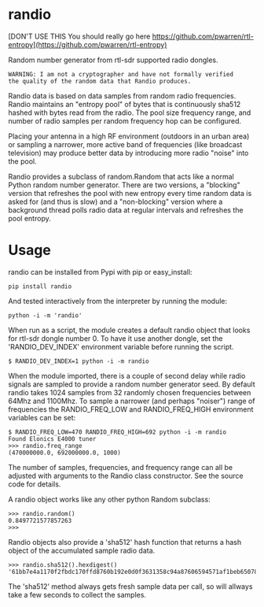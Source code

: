 randio
======

[DON'T USE THIS You should really go here https://github.com/pwarren/rtl-entropy](https://github.com/pwarren/rtl-entropy)

Random number generator from rtl-sdr supported radio dongles.

    WARNING: I am not a cryptographer and have not formally verified
    the quality of the random data that Randio produces.

Randio data is based on data samples from random radio frequencies.
Randio maintains an "entropy pool" of bytes that is continuously
sha512 hashed with bytes read from the radio.  The pool size frequency
range, and number of radio samples per random frequency hop can be
configured.

Placing your antenna in a high RF environment (outdoors in an urban
area) or sampling a narrower, more active band of frequencies (like
broadcast television) may produce better data by introducing more
radio "noise" into the pool.

Randio provides a subclass of random.Random that acts like a normal
Python random number generator.  There are two versions, a "blocking"
version that refreshes the pool with new entropy every time random
data is asked for (and thus is slow) and a "non-blocking" version
where a background thread polls radio data at regular intervals and
refreshes the pool entropy.

Usage
=====

randio can be installed from Pypi with pip or easy_install:

    pip install randio

And tested interactively from the interpreter by running the module:

    python -i -m 'randio'

When run as a script, the module creates a default randio object that
looks for rtl-sdr dongle number 0.  To have it use another dongle, set
the 'RANDIO_DEV_INDEX' environment variable before running the script.

    $ RANDIO_DEV_INDEX=1 python -i -m randio

When the module imported, there is a couple of second delay while
radio signals are sampled to provide a random number generator seed.
By default randio takes 1024 samples from 32 randomly chosen
frequencies between 64Mhz and 1100Mhz.  To sample a narrower (and
perhaps "noiser") range of frequencies the RANDIO_FREQ_LOW and
RANDIO_FREQ_HIGH environment variables can be set:

    $ RANDIO_FREQ_LOW=470 RANDIO_FREQ_HIGH=692 python -i -m randio
    Found Elonics E4000 tuner
    >>> randio.freq_range
    (470000000.0, 692000000.0, 1000)

The number of samples, frequencies, and frequency range can all be
adjusted with arguments to the Randio class constructor.  See the
source code for details.

A randio object works like any other python Random subclass:

    >>> randio.random()
    0.8497721577857263
    >>> 

Randio objects also provide a 'sha512' hash function that returns a
hash object of the accumulated sample radio data.

    >>> randio.sha512().hexdigest()
    '61bb7e4a1170f2fbdc170ffd8760b192e0d0f3631358c94a87606594571af1beb6507877d3b2838706fc692fdae4ff503393765941d2b44bc0bd7f9e27cf19dd'

The 'sha512' method always gets fresh sample data per call, so will
allways take a few seconds to collect the samples.
